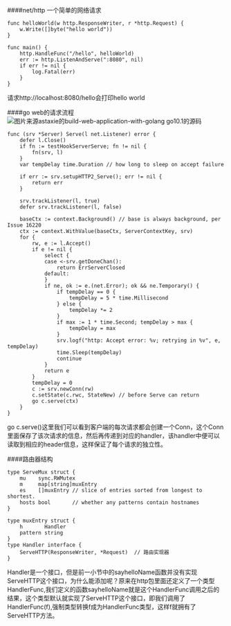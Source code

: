 ####net/http
一个简单的网络请求
``` golong
func helloWorld(w http.ResponseWriter, r *http.Request) {
	w.Write([]byte("hello world"))
}

func main() {
	http.HandleFunc("/hello", helloWorld)
	err := http.ListenAndServe(":8080", nil)
	if err != nil {
		log.Fatal(err)
	}
}
```
请求http://localhost:8080/hello会打印hello world

####go web的请求流程
![图片来源astaxie的build-web-application-with-golang
](https://upload-images.jianshu.io/upload_images/143845-8021cc71deaf0dc7.png?imageMogr2/auto-orient/strip%7CimageView2/2/w/1240)
go10.1的源码
```
func (srv *Server) Serve(l net.Listener) error {
	defer l.Close()
	if fn := testHookServerServe; fn != nil {
		fn(srv, l)
	}
	var tempDelay time.Duration // how long to sleep on accept failure

	if err := srv.setupHTTP2_Serve(); err != nil {
		return err
	}

	srv.trackListener(l, true)
	defer srv.trackListener(l, false)

	baseCtx := context.Background() // base is always background, per Issue 16220
	ctx := context.WithValue(baseCtx, ServerContextKey, srv)
	for {
		rw, e := l.Accept()
		if e != nil {
			select {
			case <-srv.getDoneChan():
				return ErrServerClosed
			default:
			}
			if ne, ok := e.(net.Error); ok && ne.Temporary() {
				if tempDelay == 0 {
					tempDelay = 5 * time.Millisecond
				} else {
					tempDelay *= 2
				}
				if max := 1 * time.Second; tempDelay > max {
					tempDelay = max
				}
				srv.logf("http: Accept error: %v; retrying in %v", e, tempDelay)
				time.Sleep(tempDelay)
				continue
			}
			return e
		}
		tempDelay = 0
		c := srv.newConn(rw)
		c.setState(c.rwc, StateNew) // before Serve can return
		go c.serve(ctx)
	}
}
```
go c.serve()这里我们可以看到客户端的每次请求都会创建一个Conn，这个Conn里面保存了该次请求的信息，然后再传递到对应的handler，该handler中便可以读取到相应的header信息，这样保证了每个请求的独立性。

####路由器结构
```
type ServeMux struct {
	mu    sync.RWMutex
	m     map[string]muxEntry
	es    []muxEntry // slice of entries sorted from longest to shortest.
	hosts bool       // whether any patterns contain hostnames
}

type muxEntry struct {
	h       Handler
	pattern string
}
type Handler interface {
	ServeHTTP(ResponseWriter, *Request)  // 路由实现器
}

```
Handler是一个接口，但是前一小节中的sayhelloName函数并没有实现ServeHTTP这个接口，为什么能添加呢？原来在http包里面还定义了一个类型HandlerFunc,我们定义的函数sayhelloName就是这个HandlerFunc调用之后的结果，这个类型默认就实现了ServeHTTP这个接口，即我们调用了HandlerFunc(f),强制类型转换f成为HandlerFunc类型，这样f就拥有了ServeHTTP方法。


